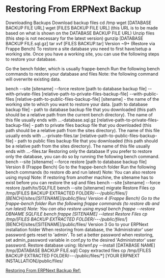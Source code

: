 # Restoring From ERPNext Backup


Downloading Backups
Download backup files
cd /tmp
wget [DATABASE BACKUP FILE URL]
wget [FILES BACKUP FILE URL] (this URL is to be made based on what is shown on the DATABASE BACKUP FILE URL)
Unzip files (this step is not necessary for the latest version)
gunzip [DATABASE BACKUP FILE.sql.gz]
tar xvf [FILES BACKUP.tar]
Version ~9+ (Restore via Frappe Bench)
To restore a site database you need to first have/setup a working site. Once you have a working site, you can use the following steps to restore your database.

Go the bench folder, which is usually frappe-bench
Run the following bench commands to restore your database and files
Note: the following command will overwrite existing data.

bench --site [sitename] --force restore [path to database backup file] --with-private-files [relative-path-to-private-files-backup-file] --with-public-files [relative-path-to-public-files-backup-file]
[sitename] - the name of the working site to which you want to restore your data.
[path to database backup file] - path to database backup file that you downloaded (this path should be a relative path from the current bench directory). The name of this file usually ends with ...-database.sql.gz
[relative-path-to-private-files-backup-file] - path to private files backup file that you downloaded (this path should be a relative path from the sites directory). The name of this file usually ends with ...-private-files.tar
[relative-path-to-public-files-backup-file] - path to public files backup file that you downloaded (this path should be a relative path from the sites directory). The name of this file usually ends with ...-files.tar
Restoring only the database
If you prefer to restore only the database, you can do so by running the following bench command.
bench --site [sitename] --force restore [path to database backup file]
Version 8 (Frappe Bench)
Go to the frappe-bench folder
Run the following bench commands (to restore db and run latest)
Note: You can also restore using mysql
Note: If restoring from another machine, the sitename has to exist before you can restore the sql and files
bench --site [sitename] --force restore /path/to/SQLFILE
bench --site [sitename] migrate
Restore Files
cp /tmp/[FILES BACKUP EXTRACTED FOLDER/---/public/files/*] [BENCH]/sites/[SITENAME]/public/files/
Version 4 (Frappe Bench)
Go to the frappe-bench folder
Run the following frappe commands (to restore db and run latest)
Note: You can also restore using mysql
bench frappe --restore DBNAME SQLFILE
bench frappe [SITENAME] --latest
Restore Files
cp /tmp/[FILES BACKUP EXTRACTED FOLDER/---/public/files/*] [BENCH]/sites/[SITENAME]/public/files/
Version 3
Go to your ERPNext installation folder
When restoring from database, the 'Administrator' user password gets reset to 'admin'. To set a better password when restoring, set admin_password variable in conf.py to the desired 'Administrator' user password.
Restore database using:
lib/wnf.py --install [DATABASE NAME] /tmp/[DATABASE BACKUP FILE.sql]
Copy extracted files
cp /tmp/[FILES BACKUP EXTRACTED FOLDER/---/public/files/*] [YOUR ERPNEXT INSTALLATION]/public/files/

[Restoring From ERPNext Backup Ref:](https://github.com/frappe/erpnext/wiki/Restoring-From-ERPNext-Backup)